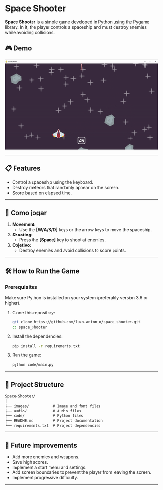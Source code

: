 # Space Shooter

**Space Shooter** is a simple game developed in Python using the Pygame library. In it, the player controls a spaceship and must destroy enemies while avoiding collisions.

## 🎮 Demo

![](https://github.com/luan-antonio/space_shooter/blob/main/game.gif)

---

## 📋 Features

- Control a spaceship using the keyboard.
- Destroy meteors that randomly appear on the screen.
- Score based on elapsed time.

---

## 🚀 Como jogar

1. **Movement:**
   - Use the **[W/A/S/D]** keys or the arrow keys to move the spaceship.
2. **Shooting:**
   - Press the **[Space]** key to shoot at enemies.
3. **Objetivo:**
   - Destroy enemies and avoid collisions to score points.

---

## 🛠️ How to Run the Game

### Prerequisites

Make sure Python is installed on your system (preferably version 3.6 or higher).

1. Clone this repository:

   ```bash
   git clone https://github.com/luan-antonio/space_shooter.git
   cd space_shooter
   ```

2. Install the dependencies:

   ```bash
   pip install -r requirements.txt
   ```

3. Run the game:
   ```bash
   python code/main.py
   ```

---

## 📁 Project Structure

```
Space-Shooter/
│
├── images/           # Image and font files
├── audio/            # Audio files
├── code/             # Python files
├── README.md         # Project documentation
└── requirements.txt  # Project dependencies
```

---

## 🧩 Future Improvements

- Add more enemies and weapons.
- Save high scores.
- Implement a start menu and settings.
- Add screen boundaries to prevent the player from leaving the screen.
- Implement progressive difficulty.

---
